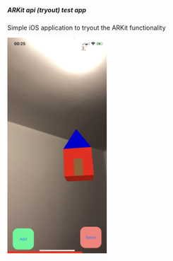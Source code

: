##### ARKit api (tryout) test app
Simple iOS application to tryout the ARKit functionality

<img src="images/house.png" width="225" title="Screenshot before tap on the screen">

